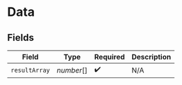 # Data


## Fields

| Field              | Type               | Required           | Description        |
| ------------------ | ------------------ | ------------------ | ------------------ |
| `resultArray`      | *number*[]         | :heavy_check_mark: | N/A                |